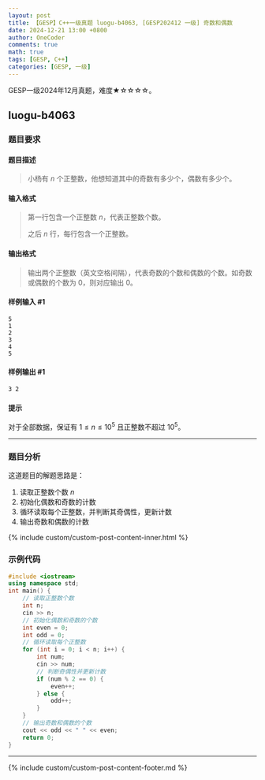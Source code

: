 ```yaml
---
layout: post
title: 【GESP】C++一级真题 luogu-b4063, [GESP202412 一级] 奇数和偶数
date: 2024-12-21 13:00 +0800
author: OneCoder
comments: true
math: true
tags: [GESP, C++]
categories: [GESP, 一级]
---
```

GESP一级2024年12月真题，难度★☆☆☆☆。

<!--more-->

## luogu-b4063

### 题目要求

#### 题目描述

>小杨有 $n$ 个正整数，他想知道其中的奇数有多少个，偶数有多少个。

#### 输入格式

>第一行包含一个正整数 $n$，代表正整数个数。
>
>之后 $n$ 行，每行包含一个正整数。

#### 输出格式

>输出两个正整数（英文空格间隔），代表奇数的个数和偶数的个数。如奇数或偶数的个数为 $0$，则对应输出 $0$。

#### 样例输入 #1

```console
5
1
2
3
4
5
```

#### 样例输出 #1

```console
3 2
```

#### 提示

对于全部数据，保证有 $1\leq n\leq 10^5$ 且正整数不超过 $10^5$。

---

### 题目分析

这道题目的解题思路是：

1. 读取正整数个数 $n$
2. 初始化偶数和奇数的计数
3. 循环读取每个正整数，并判断其奇偶性，更新计数
4. 输出奇数和偶数的计数

{% include custom/custom-post-content-inner.html %}

### 示例代码

```cpp
#include <iostream>
using namespace std;
int main() {
    // 读取正整数个数
    int n;
    cin >> n;
    // 初始化偶数和奇数的个数
    int even = 0;
    int odd = 0;
    // 循环读取每个正整数
    for (int i = 0; i < n; i++) {
        int num;
        cin >> num;
        // 判断奇偶性并更新计数
        if (num % 2 == 0) {
            even++;
        } else {
            odd++;
        }
    }
    // 输出奇数和偶数的个数
    cout << odd << " " << even;
    return 0;
}
```

---

{% include custom/custom-post-content-footer.md %}
